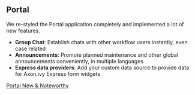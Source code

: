 ## Portal

We re-styled the Portal  application completely and implemented a lot of new features.
 
 * __Group Chat__: Establish chats with other workflow users instantly, even case related
 * __Announcements__: Promote planned maintenance and other global announcements conveniently, in multiple languages
 * __Express data providers__: Add your custom data source to provide data for Axon.ivy Express form widgets

<div class="short-links">
	<a href=/portal/8.0/doc/portal-developer-guide/introduction/index.html#new-and-noteworthy" target="_blank">
	  <i class="fas fa-book"></i> Portal New & Noteworthy
	</a>
</div>
